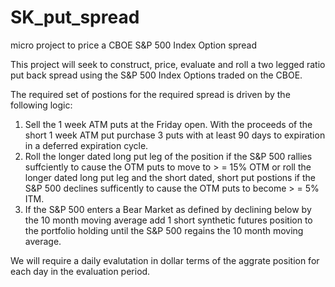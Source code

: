 # SK_put_spread
micro project to price a CBOE S&amp;P 500 Index Option spread

This project will seek to construct, price, evaluate and roll a two legged ratio put back spread using the S&P 500 Index Options traded on the CBOE.

The required set of postions for the required spread is driven by the following logic:
  1. Sell the 1 week ATM puts at the Friday open. With the proceeds of the short 1 week ATM put purchase 3 puts with at least 90 days to expiration in a deferred expiration cycle.
  2. Roll the longer dated long put leg of the position if the S&P 500 rallies suffciently to cause the OTM puts to move to > = 15% OTM or roll the longer dated long put leg and the short dated, short put postions  if the S&P 500 declines sufficently to cause the OTM puts to become > = 5% ITM.
  3. If the S&P 500 enters a Bear Market as defined by declining below by the 10 month moving average add 1 short synthetic futures position to the portfolio holding until the S&P 500 regains the 10 month moving average.
  
  We will require a daily evalutation in dollar terms of the aggrate position for each day in the evaluation period.
